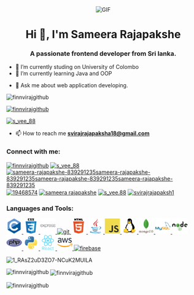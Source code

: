 <div align="center">
  <img src="https://miro.medium.com/v2/resize:fit:640/1*lhOax3cZATGZwEhG0uTYRA.gif" alt="GIF" />
</div>


<h1 align="center">Hi 👋, I'm Sameera Rajapakshe</h1>
<h3 align="center">A passionate frontend developer from Sri lanka.</h3>

- 🔭 I’m currently studing on University of Colombo
- 🌱 I’m currently learning Java and OOP
<!-- - 👯 I’m looking to collaborate on ...
- 🤔 I’m looking for help with ... -->
- 💬 Ask me about web application developing.
<!-- - 📫 How to reach me: ...
- 😄 Pronouns: ...
- ⚡ Fun fact: ... -->

<p align="left"> <img src="https://komarev.com/ghpvc/?username=finnvirajgithub&label=Profile%20views&color=0e75b6&style=flat" alt="finnvirajgithub" /> </p>

<p align="left"> <a href="https://github.com/ryo-ma/github-profile-trophy"><img src="https://github-profile-trophy.vercel.app/?username=finnvirajgithub" alt="finnvirajgithub" /></a> </p>

<p align="left"> <a href="https://twitter.com/s_vee_88" target="blank"><img src="https://img.shields.io/twitter/follow/s_vee_88?logo=twitter&style=for-the-badge" alt="s_vee_88" /></a> </p>

- 📫 How to reach me **svirajrajapaksha18@gmail.com**

<h3 align="left">Connect with me:</h3>
<p align="left">
<a href="https://dev.to/finnvirajgithub" target="blank"><img align="center" src="https://raw.githubusercontent.com/rahuldkjain/github-profile-readme-generator/master/src/images/icons/Social/devto.svg" alt="finnvirajgithub" height="30" width="40" /></a>
<a href="https://twitter.com/s_vee_88" target="blank"><img align="center" src="https://raw.githubusercontent.com/rahuldkjain/github-profile-readme-generator/master/src/images/icons/Social/twitter.svg" alt="s_vee_88" height="30" width="40" /></a>
<a href="https://linkedin.com/in/sameera-rajapakshe-839291235sameera-rajapakshe-839291235sameera-rajapakshe-839291235sameera-rajapakshe-839291235" target="blank"><img align="center" src="https://raw.githubusercontent.com/rahuldkjain/github-profile-readme-generator/master/src/images/icons/Social/linked-in-alt.svg" alt="sameera-rajapakshe-839291235sameera-rajapakshe-839291235sameera-rajapakshe-839291235sameera-rajapakshe-839291235" height="30" width="40" /></a>
<a href="https://stackoverflow.com/users/19468574" target="blank"><img align="center" src="https://raw.githubusercontent.com/rahuldkjain/github-profile-readme-generator/master/src/images/icons/Social/stack-overflow.svg" alt="19468574" height="30" width="40" /></a>
<a href="https://fb.com/sameera rajapakshe" target="blank"><img align="center" src="https://raw.githubusercontent.com/rahuldkjain/github-profile-readme-generator/master/src/images/icons/Social/facebook.svg" alt="sameera rajapakshe" height="30" width="40" /></a>
<a href="https://instagram.com/s_vee.88" target="blank"><img align="center" src="https://raw.githubusercontent.com/rahuldkjain/github-profile-readme-generator/master/src/images/icons/Social/instagram.svg" alt="s_vee.88" height="30" width="40" /></a>
<a href="https://www.hackerrank.com/svirajrajapaksh1" target="blank"><img align="center" src="https://raw.githubusercontent.com/rahuldkjain/github-profile-readme-generator/master/src/images/icons/Social/hackerrank.svg" alt="svirajrajapaksh1" height="30" width="40" /></a>
</p>

<h3 align="left">Languages and Tools:</h3>
<p align="left"> <a href="https://www.cprogramming.com/" target="_blank" rel="noreferrer"> <img src="https://raw.githubusercontent.com/devicons/devicon/master/icons/c/c-original.svg" alt="c" width="40" height="40"/> </a> <a href="https://www.w3schools.com/css/" target="_blank" rel="noreferrer"> <img src="https://raw.githubusercontent.com/devicons/devicon/master/icons/css3/css3-original-wordmark.svg" alt="css3" width="40" height="40"/> </a> <a href="https://expressjs.com" target="_blank" rel="noreferrer"> <img src="https://raw.githubusercontent.com/devicons/devicon/master/icons/express/express-original-wordmark.svg" alt="express" width="40" height="40"/> </a> <a href="https://git-scm.com/" target="_blank" rel="noreferrer"> <img src="https://www.vectorlogo.zone/logos/git-scm/git-scm-icon.svg" alt="git" width="40" height="40"/> </a> <a href="https://www.w3.org/html/" target="_blank" rel="noreferrer"> <img src="https://raw.githubusercontent.com/devicons/devicon/master/icons/html5/html5-original-wordmark.svg" alt="html5" width="40" height="40"/> </a> <a href="https://www.java.com" target="_blank" rel="noreferrer"> <img src="https://raw.githubusercontent.com/devicons/devicon/master/icons/java/java-original.svg" alt="java" width="40" height="40"/> </a> <a href="https://developer.mozilla.org/en-US/docs/Web/JavaScript" target="_blank" rel="noreferrer"> <img src="https://raw.githubusercontent.com/devicons/devicon/master/icons/javascript/javascript-original.svg" alt="javascript" width="40" height="40"/> </a> <a href="https://www.linux.org/" target="_blank" rel="noreferrer"> <img src="https://raw.githubusercontent.com/devicons/devicon/master/icons/linux/linux-original.svg" alt="linux" width="40" height="40"/> </a> <a href="https://www.mongodb.com/" target="_blank" rel="noreferrer"> <img src="https://raw.githubusercontent.com/devicons/devicon/master/icons/mongodb/mongodb-original-wordmark.svg" alt="mongodb" width="40" height="40"/> </a> <a href="https://www.mysql.com/" target="_blank" rel="noreferrer"> <img src="https://raw.githubusercontent.com/devicons/devicon/master/icons/mysql/mysql-original-wordmark.svg" alt="mysql" width="40" height="40"/> </a> <a href="https://nodejs.org" target="_blank" rel="noreferrer"> <img src="https://raw.githubusercontent.com/devicons/devicon/master/icons/nodejs/nodejs-original-wordmark.svg" alt="nodejs" width="40" height="40"/> </a> <a href="https://www.php.net" target="_blank" rel="noreferrer"> <img src="https://raw.githubusercontent.com/devicons/devicon/master/icons/php/php-original.svg" alt="php" width="40" height="40"/> </a> <a href="https://www.python.org" target="_blank" rel="noreferrer"> <img src="https://raw.githubusercontent.com/devicons/devicon/master/icons/python/python-original.svg" alt="python" width="40" height="40"/> </a> <a href="https://reactjs.org/" target="_blank" rel="noreferrer"> <img src="https://raw.githubusercontent.com/devicons/devicon/master/icons/react/react-original-wordmark.svg" alt="react" width="40" height="40"/> </a> <a href="https://aws.amazon.com" target="_blank" rel="noreferrer"> <img src="https://raw.githubusercontent.com/devicons/devicon/master/icons/amazonwebservices/amazonwebservices-original-wordmark.svg" alt="aws" width="40" height="40"/> </a> <a href="https://firebase.google.com/" target="_blank" rel="noreferrer"> <img src="https://www.vectorlogo.zone/logos/firebase/firebase-icon.svg" alt="firebase" width="40" height="40"/> </a></p>

![1_RAsZ2uD3ZO7-NCuK2MUILA](https://user-images.githubusercontent.com/84305394/234108092-c1573353-3e45-4376-b3dc-4cf2d2e9139e.gif)

<p><img align="left" src="https://github-readme-stats.vercel.app/api/top-langs?username=finnvirajgithub&show_icons=true&locale=en&layout=compact" alt="finnvirajgithub" /></p>

<p>&nbsp;<img align="center" src="https://github-readme-stats.vercel.app/api?username=finnvirajgithub&show_icons=true&locale=en" alt="finnvirajgithub" /></p>

<p><img align="center" src="https://github-readme-streak-stats.herokuapp.com/?user=finnvirajgithub&" alt="finnvirajgithub" /></p>

<!-- **finnvirajgithub/finnvirajgithub** is a ✨ _special_ ✨ repository because its `README.md` (this file) appears on your GitHub profile.

Here are some ideas to get you started: -->



